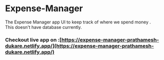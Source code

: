 # Expense-Manager
The Expense Manager app UI to keep track of where we spend money . This doesn't have database currently.
### Checkout live app on :[https://expense-manager-prathamesh-dukare.netlify.app/](https://expense-manager-prathamesh-dukare.netlify.app/)

